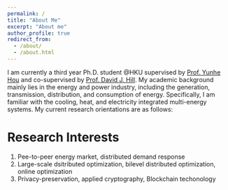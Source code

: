 ```yaml
---
permalink: /
title: "About Me"
excerpt: "About me"
author_profile: true
redirect_from: 
  - /about/
  - /about.html
---
```


I am currently a third year Ph.D. student @HKU supervised by [Prof. Yunhe Hou](https://www.eee.hku.hk/people/yhhou/) and co-supervised by [Prof. David J. Hill](https://www.eee.hku.hk/people/dhill/). My academic background mainly lies in the energy and power industry, including the generation, transmission, distribution, and consumption of energy. Specifically, I am familiar with the cooling, heat, and electricity integrated multi-energy systems. My current research orientations are as follows:


Research Interests
======
1. Pee-to-peer energy market, distributed demand response
2. Large-scale dsitributed optimization, bilevel distributed optimization, online optimization
3. Privacy-preservation, applied cryptography, Blockchain techonology
